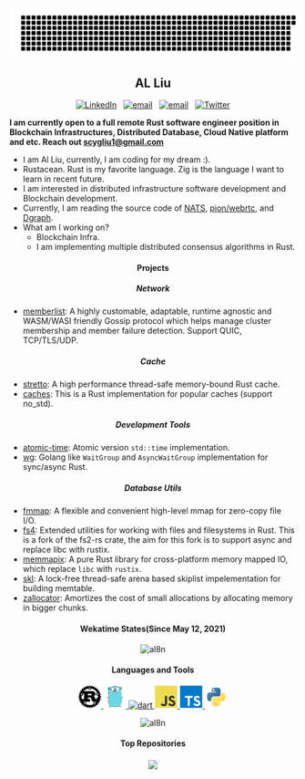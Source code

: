 <div align="center">

<img src='art.svg' />

## **AL Liu**

<p align="center">

[<img src="https://img.shields.io/badge/Linkedin-%230077B5.svg?&style=for-the-badge&logo=linkedin&logoColor=white" height="22" alt="LinkedIn">][linkedin]&nbsp;&nbsp;
[<img src="https://img.shields.io/badge/Gmail-c14438.svg?&style=for-the-badge&logo=gmail&logoColor=white" alt="email" height="22">][email]&nbsp;&nbsp;
[<img src="https://img.shields.io/badge/Reddit-fc8d62.svg?&style=for-the-badge&logo=reddit&logoColor=white" alt="email" height="22">][reddit]&nbsp;&nbsp;
[<img src="https://img.shields.io/badge/twitter-%231DA1F2.svg?&style=for-the-badge&logo=twitter&logoColor=white" alt="Twitter" height = "22">][twitter]


</p>
</div>

**I am currently open to a full remote Rust software engineer position in Blockchain Infrastructures, Distributed Database, Cloud Native platform and etc. Reach out scygliu1@gmail.com**

- I am Al Liu, currently, I am coding for my dream :).
- Rustacean. Rust is my favorite language. Zig is the language I want to learn in recent future.
- I am interested in distributed infrastructure software development and Blockchain development.
- Currently, I am reading the source code of [NATS](https://github.com/nats-io/nats-server), [pion/webrtc](https://github.com/pion/webrtc), and [Dgraph](https://github.com/dgraph/dgraph). 
- What am I working on?
  - Blockchain Infra.
  - I am implementing multiple distributed consensus algorithms in Rust.
  
<!-- - **I am looking for a remote internship or part-time job (blockchain, distributed infrastructure software, cloud computing).**
- **I am also looking for a research opportunity and want to research distributed system/storage/algorithms or blockchain.** -->

<h4 align="center">Projects</h4>

<h5 align="center">Network</h5>

- [memberlist](https://github.com/al8n/memberlist): A highly customable, adaptable, runtime agnostic and WASM/WASI friendly Gossip protocol which helps manage cluster membership and member failure detection. Support QUIC, TCP/TLS/UDP.

<h5 align="center">Cache</h5>

- [stretto](https://github.com/al8n/stretto): A high performance thread-safe memory-bound Rust cache.
- [caches](https://github.com/al8n/caches-rs): This is a Rust implementation for popular caches (support no_std).

<h5 align="center">Development Tools</h5>

- [atomic-time](https://github.com/al8n/atomic-time): Atomic version `std::time` implementation.
- [wg](https://github.com/al8n/wg): Golang like `WaitGroup` and `AsyncWaitGroup` implementation for sync/async Rust.

<h5 align="center">Database Utils</h5>

- [fmmap](https://github.com/al8n/fmmap): A flexible and convenient high-level mmap for zero-copy file I/O.
- [fs4](https://github.com/al8n/fs4-rs): Extended utilities for working with files and filesystems in Rust. This is a fork of the fs2-rs crate, the aim for this fork is to support async and replace libc with rustix.
- [memmapix](https://github.com/al8n/memmapix): A pure Rust library for cross-platform memory mapped IO, which replace `libc` with `rustix`.
- [skl](https://github.com/al8n/skl-rs): A lock-free thread-safe arena based skiplist impelementation for building memtable. 
- [zallocator](https://github.com/al8n/zallocator): Amortizes the cost of small allocations by allocating memory in bigger chunks.

<h4 align="center">Wekatime States(Since May 12, 2021)</h4>
<div>
<p align = "center"><img src="https://github-readme-stats.vercel.app/api/wakatime?username=Al_Liu&langs_count=4&show_icons=true&locale=en&theme=nord&layout=compact&hide_title=true&hide_border=true" alt="al8n" /></p>
</div>


<h4 align="center">Languages and Tools</h4>

<p align="center"> 
<a href="https://www.rust-lang.org" target="_blank"> <img src="https://raw.githubusercontent.com/devicons/devicon/master/icons/rust/rust-plain.svg" alt="rust" width="40" height="40"/> </a> <a href="https://golang.org" target="_blank"> <img src="https://raw.githubusercontent.com/devicons/devicon/master/icons/go/go-original.svg" alt="go" width="40" height="40"/> </a> <a href="https://dart.dev" target="_blank"> <img src="https://www.vectorlogo.zone/logos/dartlang/dartlang-icon.svg" alt="dart" width="40" height="40"/> </a> <a href="https://developer.mozilla.org/en-US/docs/Web/JavaScript" target="_blank"> <img src="https://raw.githubusercontent.com/devicons/devicon/master/icons/javascript/javascript-original.svg" alt="javascript" width="40" height="40"/> </a> <a href="https://www.typescriptlang.org/" target="_blank"> <img src="https://raw.githubusercontent.com/devicons/devicon/master/icons/typescript/typescript-original.svg" alt="typescript" width="40" height="40"/> </a> <a href="https://www.python.org" target="_blank"> <img src="https://raw.githubusercontent.com/devicons/devicon/master/icons/python/python-original.svg" alt="python" width="40" height="40"/> </a> 
</p>
<p align = "center"><img src="https://github-readme-stats.vercel.app/api/top-langs?username=al8n&show_icons=true&locale=en&langs_count=3&theme=nord&hide_border=true" alt="al8n" /></p>

<h4 align="center">Top Repositories</h4>
<p align = "center">
<a href="https://github.com/al8n/stretto">
  <img align="center" src="https://github-readme-stats.vercel.app/api/pin/?username=al8n&repo=stretto&theme=nord&hide_border=true" />
</a>
</p>

<!-- ![al8n snake gif](https://github.com/al8n/al8n/blob/output/github-contribution-grid-snake.svg) -->

[email]: mailto:scygliu1@gmail.com
[linkedin]: https://www.linkedin.com/in/%E5%86%A0%E5%BB%B6-%E5%88%98-0011a121a/
[twitter]: https://twitter.com/al8n9434
[reddit]: https://www.reddit.com/user/Al_Liu
